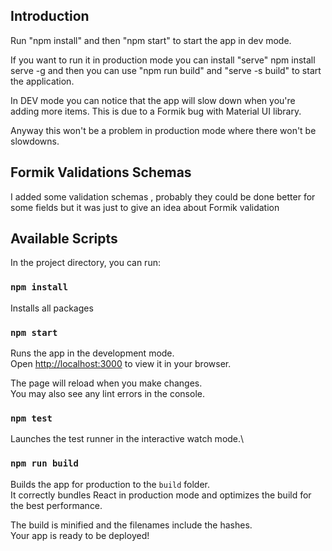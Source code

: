 ## Introduction

Run "npm install" and then "npm start" to start the app in dev mode.

If you want to run it in production mode you can install "serve" npm install serve -g and then you can use "npm run build" and "serve -s build" to start the application.

In DEV mode you can notice that  the app will slow down when you're adding more items. This is due to a Formik bug with Material UI library.

Anyway this won't be a problem in production mode where there won't be slowdowns.


## Formik Validations Schemas

I added some validation schemas , probably they could be done better for some fields but it was just to give an idea about Formik validation

## Available Scripts

In the project directory, you can run:

### `npm install`

Installs all packages

### `npm start`

Runs the app in the development mode.\
Open [http://localhost:3000](http://localhost:3000) to view it in your browser.

The page will reload when you make changes.\
You may also see any lint errors in the console.

### `npm test`

Launches the test runner in the interactive watch mode.\


### `npm run build`

Builds the app for production to the `build` folder.\
It correctly bundles React in production mode and optimizes the build for the best performance.

The build is minified and the filenames include the hashes.\
Your app is ready to be deployed!


